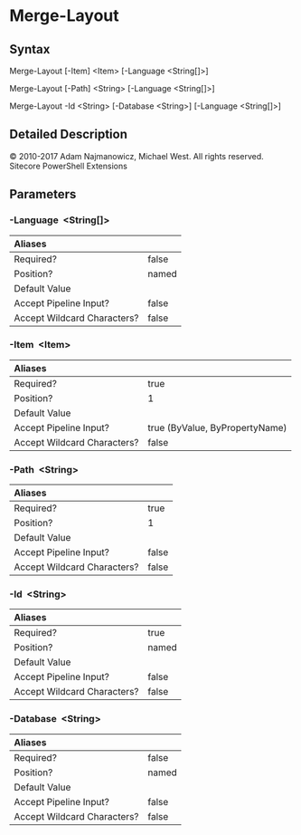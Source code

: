 # Merge-Layout

## Syntax

Merge-Layout \[-Item\] &lt;Item&gt; \[-Language &lt;String\[\]&gt;\]

Merge-Layout \[-Path\] &lt;String&gt; \[-Language &lt;String\[\]&gt;\]

Merge-Layout -Id &lt;String&gt; \[-Database &lt;String&gt;\] \[-Language &lt;String\[\]&gt;\]

## Detailed Description

© 2010-2017 Adam Najmanowicz, Michael West. All rights reserved. Sitecore PowerShell Extensions

## Parameters

### -Language  &lt;String\[\]&gt;

| Aliases |  |
| :--- | :--- |
| Required? | false |
| Position? | named |
| Default Value |  |
| Accept Pipeline Input? | false |
| Accept Wildcard Characters? | false |

### -Item  &lt;Item&gt;

| Aliases |  |
| :--- | :--- |
| Required? | true |
| Position? | 1 |
| Default Value |  |
| Accept Pipeline Input? | true \(ByValue, ByPropertyName\) |
| Accept Wildcard Characters? | false |

### -Path  &lt;String&gt;

| Aliases |  |
| :--- | :--- |
| Required? | true |
| Position? | 1 |
| Default Value |  |
| Accept Pipeline Input? | false |
| Accept Wildcard Characters? | false |

### -Id  &lt;String&gt;

| Aliases |  |
| :--- | :--- |
| Required? | true |
| Position? | named |
| Default Value |  |
| Accept Pipeline Input? | false |
| Accept Wildcard Characters? | false |

### -Database  &lt;String&gt;

| Aliases |  |
| :--- | :--- |
| Required? | false |
| Position? | named |
| Default Value |  |
| Accept Pipeline Input? | false |
| Accept Wildcard Characters? | false |

